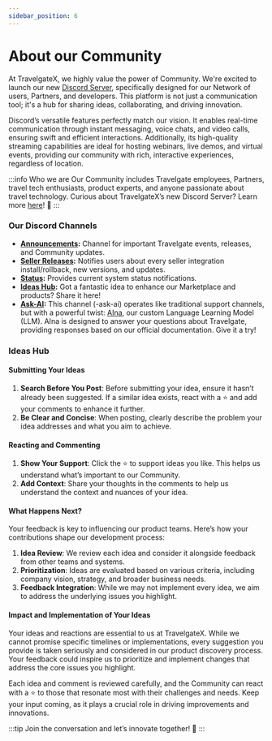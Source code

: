 ```yaml
---
sidebar_position: 6
---
```


# About our Community

At TravelgateX, we highly value the power of Community. We're excited to launch our new [Discord Server](https://discord.com/invite/travelgate), specifically designed for our Network of users, Partners, and developers. This platform is not just a communication tool; it's a hub for sharing ideas, collaborating, and driving innovation.

Discord’s versatile features perfectly match our vision. It enables real-time communication through instant messaging, voice chats, and video calls, ensuring swift and efficient interactions. Additionally, its high-quality streaming capabilities are ideal for hosting webinars, live demos, and virtual events, providing our community with rich, interactive experiences, regardless of location.

:::info Who we are
Our Community includes Travelgate employees, Partners, travel tech enthusiasts, product experts, and anyone passionate about travel technology.
Curious about TravelgateX’s new Discord Server? Learn more [here](https://blog.travelgate.com/en/why-travelgatex-has-set-up-a-discord-server-for-its-community)! 🚀
:::

### Our Discord Channels
- **[Announcements](https://discord.com/channels/1121158946074402916/1175863132812496966):** Channel for important Travelgate events, releases, and Community updates.
- **[Seller Releases](https://discord.com/channels/1121158946074402916/1247873300491927632):** Notifies users about every seller integration install/rollback, new versions, and updates.
- **[Status](https://discord.com/channels/1121158946074402916/1238058167385067601):** Provides current system status notifications.
- **[Ideas Hub](https://discord.com/channels/1121158946074402916/1202366240673505400):** Got a fantastic idea to enhance our Marketplace and products? Share it here!
- **[Ask-AI](https://discord.com/channels/1121158946074402916/1245294813134458910):** This channel (-ask-ai) operates like traditional support channels, but with a powerful twist: [AIna](/kb/getting-started-with-travelgate/about-our-support/aina), our custom Language Learning Model (LLM). AIna is designed to answer your questions about Travelgate, providing responses based on our official documentation. Give it a try!

### Ideas Hub

#### Submitting Your Ideas
1. **Search Before You Post**: Before submitting your idea, ensure it hasn’t already been suggested. If a similar idea exists, react with a ⭐ and add your comments to enhance it further.
2. **Be Clear and Concise**: When posting, clearly describe the problem your idea addresses and what you aim to achieve.

#### Reacting and Commenting
1. **Show Your Support**: Click the ⭐ to support ideas you like. This helps us understand what’s important to our Community.
2. **Add Context**: Share your thoughts in the comments to help us understand the context and nuances of your idea.

#### What Happens Next?
Your feedback is key to influencing our product teams. Here’s how your contributions shape our development process: 
1. **Idea Review**: We review each idea and consider it alongside feedback from other teams and systems.
2. **Prioritization**: Ideas are evaluated based on various criteria, including company vision, strategy, and broader business needs.
3. **Feedback Integration**: While we may not implement every idea, we aim to address the underlying issues you highlight.

#### Impact and Implementation of Your Ideas
Your ideas and reactions are essential to us at TravelgateX. While we cannot promise specific timelines or implementations, every suggestion you provide is taken seriously and considered in our product discovery process. Your feedback could inspire us to prioritize and implement changes that address the core issues you highlight.

Each idea and comment is reviewed carefully, and the Community can react with a ⭐ to those that resonate most with their challenges and needs. Keep your input coming, as it plays a crucial role in driving improvements and innovations.


:::tip
Join the conversation and let’s innovate together! 🚀
:::